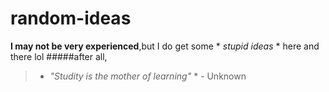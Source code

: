 # random-ideas
**I may not be very experienced**,but I do get some * *stupid ideas* * here and there lol
#####after all,
> * *"Studity is the mother of learning"* *  - Unknown
